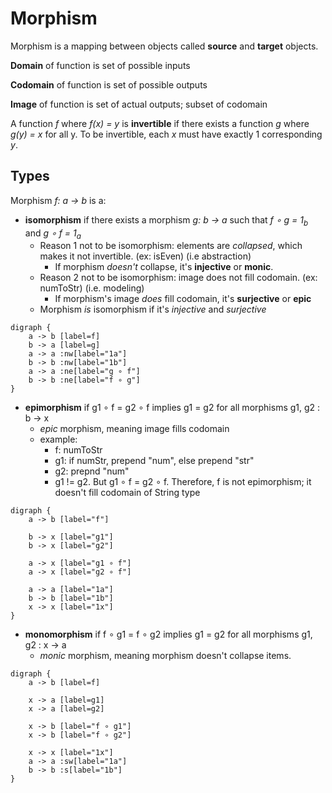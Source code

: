 # Morphism

Morphism is a mapping between objects called __source__ and __target__ objects.

__Domain__ of function is set of possible inputs

__Codomain__ of function is set of possible outputs

__Image__ of function is set of actual outputs; subset of codomain

A function _f_ where _f(x) = y_ is __invertible__ if there exists a function _g_ where _g(y) = x_ for all y.
To be invertible, each _x_ must have exactly 1 corresponding _y_.

## Types
Morphism _f: a -> b_ is a:
* __isomorphism__ if there exists a morphism _g: b -> a_ such that _f ∘ g = 1<sub>b</sub>_ and _g ∘ f = 1<sub>a</sub>_
    * Reason 1 not to be isomorphism: elements are _collapsed_, which makes it not invertible. (ex: isEven) (i.e abstraction)
        * If morphism _doesn't_ collapse, it's __injective__ or __monic__.
    * Reason 2 not to be isomorphism: image does not fill codomain. (ex: numToStr) (i.e. modeling)
        * If morphism's image _does_ fill codomain, it's __surjective__ or __epic__
    * Morphism _is_ isomorphism if it's _injective_ and _surjective_
```graphviz
digraph {
    a -> b [label=f]
    b -> a [label=g]
    a -> a :nw[label="1a"]
    b -> b :nw[label="1b"]
    a -> a :ne[label="g ∘ f"]
    b -> b :ne[label="f ∘ g"]
}
```
* __epimorphism__ if g1 ∘ f = g2 ∘ f implies g1 = g2 for all morphisms g1, g2 : b -> x
    * _epic_ morphism, meaning image fills codomain
    * example:
        * f: numToStr
        * g1: if numStr, prepend "num", else prepend "str"
        * g2: prepnd "num"
        * g1 != g2. But g1 ∘ f = g2 ∘ f. Therefore, f is not epimorphism; it doesn't fill codomain of String type
```graphviz
digraph {
    a -> b [label="f"]

    b -> x [label="g1"]
    b -> x [label="g2"]

    a -> x [label="g1 ∘ f"]
    a -> x [label="g2 ∘ f"]

    a -> a [label="1a"]
    b -> b [label="1b"]
    x -> x [label="1x"]
}
```
* __monomorphism__ if f ∘ g1 = f ∘ g2 implies g1 = g2 for all morphisms g1, g2 : x -> a
    * _monic_ morphism, meaning morphism doesn't collapse items.
```graphviz
digraph {
    a -> b [label=f]

    x -> a [label=g1]
    x -> a [label=g2]

    x -> b [label="f ∘ g1"]
    x -> b [label="f ∘ g2"]

    x -> x [label="1x"]
    a -> a :sw[label="1a"]
    b -> b :s[label="1b"]
}
```

